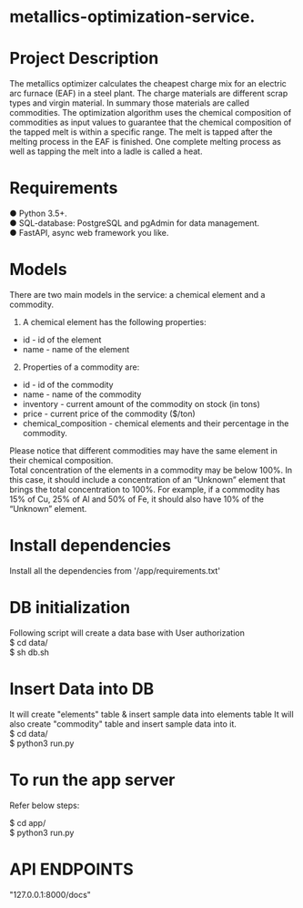 # metallics-optimization-service.

# Project Description 
The metallics optimizer calculates the cheapest charge mix for an electric arc furnace (EAF) in a steel plant. The charge materials are different scrap types and virgin material. In summary those materials are called commodities. The optimization algorithm uses the chemical composition of commodities as input values to guarantee that the chemical composition of the tapped melt is within a specific range. The melt is tapped after the melting process in the EAF is finished. One complete melting process as well as tapping the melt into a ladle is called a heat.

# Requirements
● Python 3.5+. </br>
● SQL-database: PostgreSQL and pgAdmin for data management. </br>
● FastAPI, async web framework you like.</br>
 
# Models

There are two main models in the service: a chemical element and a commodity. </br>
1. A chemical element has the following properties:
- id - id of the element
- name - name of the element
2. Properties of a commodity are:
- id - id of the commodity
- name - name of the commodity
- inventory - current amount of the commodity on stock (in tons)
- price - current price of the commodity ($/ton)
- chemical_composition - chemical elements and their percentage in the commodity.</br>

Please notice that different commodities may have the same element in their chemical composition.</br>
Total concentration of the elements in a commodity may be below 100%. In this case, it should include a concentration of an “Unknown” element that brings the total concentration to 100%. For example, if a commodity has 15% of Cu, 25% of Al and 50% of Fe, it should also have 10% of the “Unknown” element.

# Install dependencies
Install all the dependencies from '/app/requirements.txt'

# DB initialization
Following script will create a data base with User authorization </br>
$ cd data/ <br />
$ sh db.sh

# Insert Data into DB
It will create "elements" table & insert sample data into elements table
It will also create "commodity" table and insert sample data into it. </br>
$ cd data/  <br />
$ python3 run.py

# To run the app server
Refer below steps:

$ cd app/ <br />
$ python3 run.py

# API ENDPOINTS

"127.0.0.1:8000/docs"
